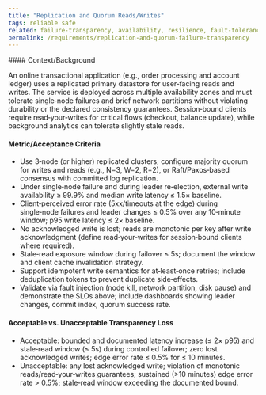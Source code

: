 ```yaml
---
title: "Replication and Quorum Reads/Writes"
tags: reliable safe
related: failure-transparency, availability, resilience, fault-tolerance
permalink: /requirements/replication-and-quorum-failure-transparency
---
```


<div class="quality-requirement" markdown="1">
#### Context/Background

An online transactional application (e.g., order processing and account ledger) uses a replicated primary datastore for user‑facing reads and writes. The service is deployed across multiple availability zones and must tolerate single‑node failures and brief network partitions without violating durability or the declared consistency guarantees. Session‑bound clients require read‑your‑writes for critical flows (checkout, balance update), while background analytics can tolerate slightly stale reads.

#### Metric/Acceptance Criteria

* Use 3‑node (or higher) replicated clusters; configure majority quorum for writes and reads (e.g., N=3, W=2, R=2), or Raft/Paxos‑based consensus with committed log replication.
* Under single‑node failure and during leader re‑election, external write availability ≥ 99.9% and median write latency ≤ 1.5× baseline.
* Client‑perceived error rate (5xx/timeouts at the edge) during single‑node failures and leader changes ≤ 0.5% over any 10‑minute window; p95 write latency ≤ 2× baseline.
* No acknowledged write is lost; reads are monotonic per key after write acknowledgment (define read‑your‑writes for session‑bound clients where required).
* Stale‑read exposure window during failover ≤ 5s; document the window and client cache invalidation strategy.
* Support idempotent write semantics for at‑least‑once retries; include deduplication tokens to prevent duplicate side‑effects.
* Validate via fault injection (node kill, network partition, disk pause) and demonstrate the SLOs above; include dashboards showing leader changes, commit index, quorum success rate.



#### Acceptable vs. Unacceptable Transparency Loss

- Acceptable: bounded and documented latency increase (≤ 2× p95) and stale‑read window (≤ 5s) during controlled failover; zero lost acknowledged writes; edge error rate ≤ 0.5% for ≤ 10 minutes.
- Unacceptable: any lost acknowledged write; violation of monotonic reads/read‑your‑writes guarantees; sustained (>10 minutes) edge error rate > 0.5%; stale‑read window exceeding the documented bound.

</div><br>
